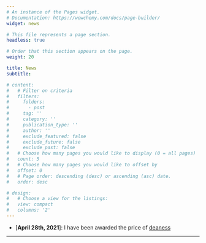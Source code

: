 ```yaml
---
# An instance of the Pages widget.
# Documentation: https://wowchemy.com/docs/page-builder/
widget: news

# This file represents a page section.
headless: true

# Order that this section appears on the page.
weight: 20

title: News
subtitle:

# content:
#   # Filter on criteria
#   filters:
#     folders:
#       - post
#     tag: ''
#     category: ''
#     publication_type: ''
#     author: ''
#     exclude_featured: false
#     exclude_future: false
#     exclude_past: false
#   # Choose how many pages you would like to display (0 = all pages)
#   count: 5
#   # Choose how many pages you would like to offset by
#   offset: 0
#   # Page order: descending (desc) or ascending (asc) date.
#   order: desc

# design:
#   # Choose a view for the listings:
#   view: compact
#   columns: '2'
---
```

* [**April 28th, 2021**]: I have been awarded the price of [deaness](http://izzeddin.net/)

---